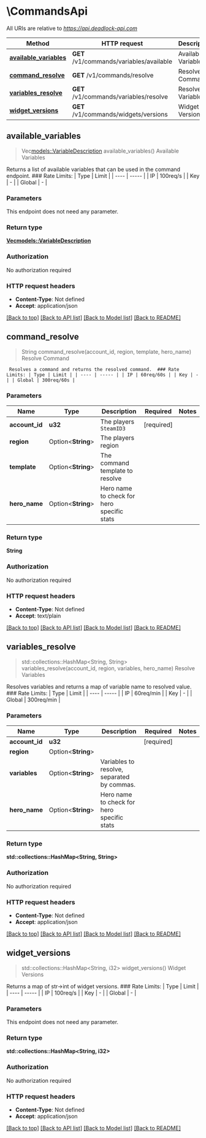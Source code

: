 # \CommandsApi

All URIs are relative to *https://api.deadlock-api.com*

Method | HTTP request | Description
------------- | ------------- | -------------
[**available_variables**](CommandsApi.md#available_variables) | **GET** /v1/commands/variables/available | Available Variables
[**command_resolve**](CommandsApi.md#command_resolve) | **GET** /v1/commands/resolve | Resolve Command
[**variables_resolve**](CommandsApi.md#variables_resolve) | **GET** /v1/commands/variables/resolve | Resolve Variables
[**widget_versions**](CommandsApi.md#widget_versions) | **GET** /v1/commands/widgets/versions | Widget Versions



## available_variables

> Vec<models::VariableDescription> available_variables()
Available Variables

 Returns a list of available variables that can be used in the command endpoint.  ### Rate Limits: | Type | Limit | | ---- | ----- | | IP | 100req/s | | Key | - | | Global | - |     

### Parameters

This endpoint does not need any parameter.

### Return type

[**Vec<models::VariableDescription>**](VariableDescription.md)

### Authorization

No authorization required

### HTTP request headers

- **Content-Type**: Not defined
- **Accept**: application/json

[[Back to top]](#) [[Back to API list]](../README.md#documentation-for-api-endpoints) [[Back to Model list]](../README.md#documentation-for-models) [[Back to README]](../README.md)


## command_resolve

> String command_resolve(account_id, region, template, hero_name)
Resolve Command

     Resolves a command and returns the resolved command.  ### Rate Limits: | Type | Limit | | ---- | ----- | | IP | 60req/60s | | Key | - | | Global | 300req/60s |     

### Parameters


Name | Type | Description  | Required | Notes
------------- | ------------- | ------------- | ------------- | -------------
**account_id** | **u32** | The players `SteamID3` | [required] |
**region** | Option<**String**> | The players region |  |
**template** | Option<**String**> | The command template to resolve |  |
**hero_name** | Option<**String**> | Hero name to check for hero specific stats |  |

### Return type

**String**

### Authorization

No authorization required

### HTTP request headers

- **Content-Type**: Not defined
- **Accept**: text/plain

[[Back to top]](#) [[Back to API list]](../README.md#documentation-for-api-endpoints) [[Back to Model list]](../README.md#documentation-for-models) [[Back to README]](../README.md)


## variables_resolve

> std::collections::HashMap<String, String> variables_resolve(account_id, region, variables, hero_name)
Resolve Variables

 Resolves variables and returns a map of variable name to resolved value.  ### Rate Limits: | Type | Limit | | ---- | ----- | | IP | 60req/min | | Key | - | | Global | 300req/min |     

### Parameters


Name | Type | Description  | Required | Notes
------------- | ------------- | ------------- | ------------- | -------------
**account_id** | **u32** |  | [required] |
**region** | Option<**String**> |  |  |
**variables** | Option<**String**> | Variables to resolve, separated by commas. |  |
**hero_name** | Option<**String**> | Hero name to check for hero specific stats |  |

### Return type

**std::collections::HashMap<String, String>**

### Authorization

No authorization required

### HTTP request headers

- **Content-Type**: Not defined
- **Accept**: application/json

[[Back to top]](#) [[Back to API list]](../README.md#documentation-for-api-endpoints) [[Back to Model list]](../README.md#documentation-for-models) [[Back to README]](../README.md)


## widget_versions

> std::collections::HashMap<String, i32> widget_versions()
Widget Versions

 Returns a map of str->int of widget versions.  ### Rate Limits: | Type | Limit | | ---- | ----- | | IP | 100req/s | | Key | - | | Global | - | 

### Parameters

This endpoint does not need any parameter.

### Return type

**std::collections::HashMap<String, i32>**

### Authorization

No authorization required

### HTTP request headers

- **Content-Type**: Not defined
- **Accept**: application/json

[[Back to top]](#) [[Back to API list]](../README.md#documentation-for-api-endpoints) [[Back to Model list]](../README.md#documentation-for-models) [[Back to README]](../README.md)

